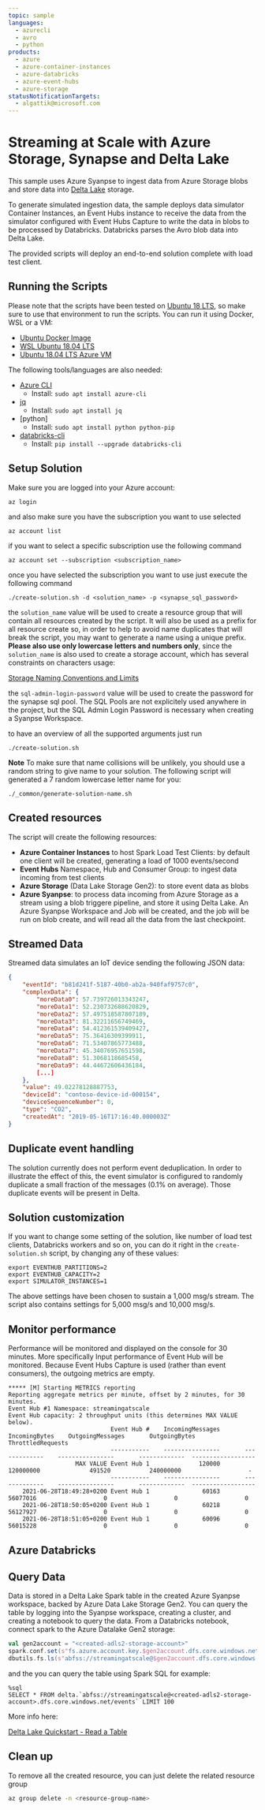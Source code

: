 ```yaml
---
topic: sample
languages:
  - azurecli
  - avro
  - python
products:
  - azure
  - azure-container-instances
  - azure-databricks
  - azure-event-hubs
  - azure-storage
statusNotificationTargets:
  - algattik@microsoft.com
---
```


# Streaming at Scale with Azure Storage, Synapse and Delta Lake

This sample uses Azure Syanpse to ingest data from Azure Storage blobs and store data into [Delta Lake](https://docs.azuredatabricks.net/delta/index.html) storage.

To generate simulated ingestion data, the sample deploys data simulator Container Instances, an Event Hubs instance to receive the data from the simulator configured with Event Hubs Capture to write the data in blobs to be processed by Databricks. Databricks parses the Avro blob data into Delta Lake.

The provided scripts will deploy an end-to-end solution complete with load test client.

## Running the Scripts

Please note that the scripts have been tested on [Ubuntu 18 LTS](http://releases.ubuntu.com/18.04/), so make sure to use that environment to run the scripts. You can run it using Docker, WSL or a VM:

- [Ubuntu Docker Image](https://hub.docker.com/_/ubuntu/)
- [WSL Ubuntu 18.04 LTS](https://www.microsoft.com/en-us/p/ubuntu-1804-lts/9n9tngvndl3q?activetab=pivot:overviewtab)
- [Ubuntu 18.04 LTS Azure VM](https://azuremarketplace.microsoft.com/en-us/marketplace/apps/Canonical.UbuntuServer1804LTS)

The following tools/languages are also needed:

- [Azure CLI](https://docs.microsoft.com/en-us/cli/azure/install-azure-cli-apt?view=azure-cli-latest)
  - Install: `sudo apt install azure-cli`
- [jq](https://stedolan.github.io/jq/download/)
  - Install: `sudo apt install jq`
- [python]
  - Install: `sudo apt install python python-pip`
- [databricks-cli](https://docs.azuredatabricks.net/user-guide/dev-tools/databricks-cli.html#install-the-cli)
  - Install: `pip install --upgrade databricks-cli`

## Setup Solution

Make sure you are logged into your Azure account:

    az login

and also make sure you have the subscription you want to use selected

    az account list

if you want to select a specific subscription use the following command

    az account set --subscription <subscription_name>

once you have selected the subscription you want to use just execute the following command

    ./create-solution.sh -d <solution_name> -p <synapse_sql_password>

the `solution_name` value will be used to create a resource group that will contain all resources created by the script. It will also be used as a prefix for all resource create so, in order to help to avoid name duplicates that will break the script, you may want to generate a name using a unique prefix. **Please also use only lowercase letters and numbers only**, since the `solution_name` is also used to create a storage account, which has several constraints on characters usage:

[Storage Naming Conventions and Limits](https://docs.microsoft.com/en-us/azure/architecture/best-practices/naming-conventions#storage)

the `sql-admin-login-password` value will be used to create the password for the synapse sql pool. The SQL Pools are not explicitely used anywhere in the project, but the SQL Admin Login Password is necessary when creating a Syanpse Workspace. 

to have an overview of all the supported arguments just run

    ./create-solution.sh

**Note**
To make sure that name collisions will be unlikely, you should use a random string to give name to your solution. The following script will generated a 7 random lowercase letter name for you:

    ./_common/generate-solution-name.sh

## Created resources

The script will create the following resources:

- **Azure Container Instances** to host Spark Load Test Clients: by default one client will be created, generating a load of 1000 events/second
- **Event Hubs** Namespace, Hub and Consumer Group: to ingest data incoming from test clients
- **Azure Storage** (Data Lake Storage Gen2): to store event data as blobs
- **Azure Syanpse**: to process data incoming from Azure Storage as a stream using a blob triggere pipeline, and store it using Delta Lake. An Azure Syanpse Workspace and Job will be created, and the job will be run on blob create, and will read all the data from the last checkpoint.

## Streamed Data

Streamed data simulates an IoT device sending the following JSON data:

```json
{
    "eventId": "b81d241f-5187-40b0-ab2a-940faf9757c0",
    "complexData": {
        "moreData0": 57.739726013343247,
        "moreData1": 52.230732688620829,
        "moreData2": 57.497518587807189,
        "moreData3": 81.32211656749469,
        "moreData4": 54.412361539409427,
        "moreData5": 75.36416309399911,
        "moreData6": 71.53407865773488,
        "moreData7": 45.34076957651598,
        "moreData8": 51.3068118685458,
        "moreData9": 44.44672606436184,
        [...]
    },
    "value": 49.02278128887753,
    "deviceId": "contoso-device-id-000154",
    "deviceSequenceNumber": 0,
    "type": "CO2",
    "createdAt": "2019-05-16T17:16:40.000003Z"
}
```

## Duplicate event handling

The solution currently does not perform event deduplication. In order to illustrate the effect of this, the event simulator is configured to randomly duplicate a small fraction of the messages (0.1% on average). Those duplicate events will be present in Delta.

## Solution customization

If you want to change some setting of the solution, like number of load test clients, Databricks workers and so on, you can do it right in the `create-solution.sh` script, by changing any of these values:

    export EVENTHUB_PARTITIONS=2
    export EVENTHUB_CAPACITY=2
    export SIMULATOR_INSTANCES=1

The above settings have been chosen to sustain a 1,000 msg/s stream. The script also contains settings for 5,000 msg/s and 10,000 msg/s.

## Monitor performance

Performance will be monitored and displayed on the console for 30 minutes. More specifically Input performance of Event Hub will be monitored. Because Event Hubs Capture is used (rather than event consumers), the outgoing metrics are empty.

```text
***** [M] Starting METRICS reporting
Reporting aggregate metrics per minute, offset by 2 minutes, for 30 minutes.
Event Hub #1 Namespace: streamingatscale
Event Hub capacity: 2 throughput units (this determines MAX VALUE below).
                             Event Hub #    IncomingMessages       IncomingBytes    OutgoingMessages       OutgoingBytes   ThrottledRequests
                             -----------    ----------------       -------------    ----------------       -------------  ------------------
                   MAX VALUE Event Hub 1              120000           120000000              491520           240000000                   -
                             -----------    ----------------       -------------    ----------------       -------------  ------------------
    2021-06-28T18:49:28+0200 Event Hub 1               60163            56077016                   0                   0                   0
    2021-06-28T18:50:05+0200 Event Hub 1               60218            56127927                   0                   0                   0
    2021-06-28T18:51:05+0200 Event Hub 1               60096            56015228                   0                   0                   0
```

## Azure Databricks



## Query Data

Data is stored in a Delta Lake Spark table in the created Azure Syanpse workspace, backed by Azure Data Lake Storage Gen2. You can query the table by logging  into the Syanpse workspace, creating a cluster, and creating a notebook to query the data.
From a Databricks notebook, connect spark to the Azure Datalake Gen2 storage:

```scala
val gen2account = "<created-adls2-storage-account>"
spark.conf.set(s"fs.azure.account.key.$gen2account.dfs.core.windows.net", "<created-adls2-storage-key>")
dbutils.fs.ls(s"abfss://streamingatscale@$gen2account.dfs.core.windows.net/")
```

and the you can query the table using Spark SQL for example:

```
%sql
SELECT * FROM delta.`abfss://streamingatscale@<created-adls2-storage-account>.dfs.core.windows.net/events` LIMIT 100
```

More info here:

[Delta Lake Quickstart - Read a Table](https://docs.azuredatabricks.net/delta/quick-start.html#read-a-table)

## Clean up

To remove all the created resource, you can just delete the related resource group

```bash
az group delete -n <resource-group-name>
```
